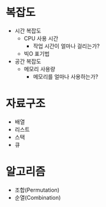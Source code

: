 # 복잡도 
+ 시간 복잡도
  + CPU 사용 시간
    + 작업 시간이 얼마나 걸리는가?
  + 빅O 표기법
+ 공간 복잡도
  + 메모리 사용량 
    + 메모리를 얼마나 사용하는가?

# 자료구조 
+ 배열
+ 리스트
+ 스택
+ 큐

# 알고리즘
+ 조합(Permutation)
+ 순열(Combination)
